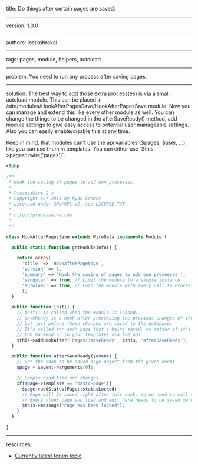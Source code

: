 title: Do things after certain pages are saved.

----

version: 1.0.0

----

authors: lostkobrakai

----

tags: pages, module, helpers, autoload

----

problem:
You need to run any process after saving pages.

----

solution:
The best way to add those extra process(es) is via a small autoload module. This can be placed in /site/modules/HookAfterPagesSave/HookAfterPagesSave.module. Now you can manage and extend this like every other module as well. You can change the things to be changed in the afterSaveReady() method, add module settings to give easy access to potential user manageable settings. Also you can easily enable/disable this at any time. 

Keep in mind, that modules can't use the api variables ($pages, $user, …), like you can use them in templates. You can either use `$this->pages` or `wire('pages')`.

```PHP
<?php

/**
 * Hook the saving of pages to add own processes.
 * 
 * ProcessWire 2.x 
 * Copyright (C) 2014 by Ryan Cramer 
 * Licensed under GNU/GPL v2, see LICENSE.TXT
 * 
 * http://processwire.com
 *
 */

class HookAfterPagesSave extends WireData implements Module {

  public static function getModuleInfo() {

    return array(
      'title' => 'HookAfterPageSave', 
      'version' => 1, 
      'summary' => 'Hook the saving of pages to add own processes.',
      'singular' => true, // Limit the module to a single instance
      'autoload' => true, // Load the module with every call to ProcessWire 
      );
  }

  public function init() {
    // init() is called when the module is loaded.
    // saveReady is a hook after processing the previous changes of the page,
    // but just before those changes are saved to the database.
    // It's called for each page that's being saved, no matter if it's in
    // the backend or in your templates via the api.
    $this->addHookAfter('Pages::saveReady', $this, 'afterSaveReady'); 
  }

  public function afterSaveReady($event) {
    // Get the soon to be saved page object from the given event
    $page = $event->arguments[0]; 

    // Sample condition and changes
    if($page->template == "basic-page"){
      $page->addStatus(Page::statusLocked);
      // Page will be saved right after this hook, so no need to call save().
      // Every other page you load and edit here needs to be saved manually.
      $this->message("Page has been locked");
    }
  }
  
}
```

----

resources:
* [Currently latest forum topic](https://processwire.com/talk/topic/8863-new-to-hooks-trying-to-wrap-my-head-around-the-syntax/)
